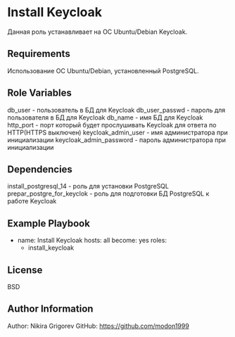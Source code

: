 Install Keycloak
=========

Данная роль устанавливает на ОС Ubuntu/Debian Keycloak.

Requirements
------------

Использование ОС Ubuntu/Debian, установленный PostgreSQL.

Role Variables
--------------

db_user                 - пользователь в БД для Keycloak
db_user_passwd          - пароль для пользователя в БД для Keycloak
db_name                 - имя БД для Keycloak
http_port               - порт который будет прослушивать Keycloak для ответа по HTTP(HTTPS выключен)
keycloak_admin_user     - имя администратора при инициализации
keycloak_admin_password - пароль администратора при инициализации

Dependencies
------------

install_postgresql_14      - роль для установки PostgreSQL
prepar_postgre_for_keyclok - роль для подготовки БД PostgreSQL к работе Keycloak

Example Playbook
----------------

- name: Install Keycloak
  hosts: all
  become: yes
  roles:
    - install_keycloak

License
-------

BSD

Author Information
------------------

Author: Nikira Grigorev
GitHub: https://github.com/modon1999
